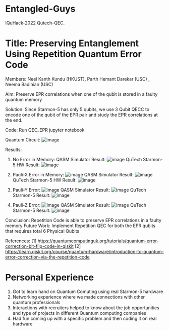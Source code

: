 # Entangled-Guys
IQuHack-2022 Qutech-QEC.

# Title: Preserving Entanglement Using Repetition Quantum Error Code

Members: Neel Kanth Kundu (HKUST), Parth Hemant Darekar (USC) , Neema Badihian (USC)

Aim: Preserve EPR correlations when one of the qubit is stored in a faulty quantum memory

Solution: Since Starmon-5 has only 5 qubits, we use 3 Qubit QECC to encode one of the qubit of the EPR pair and study the EPR correlations at the end.

Code: Run QEC_EPR jupyter notebook


Quantum Circuit:
![image](https://user-images.githubusercontent.com/62837473/151700864-42be56e3-1249-4483-a402-771412424aa2.png)


Results:
1) No Error in Memory:
 QASM Simulator Result: ![image](https://user-images.githubusercontent.com/62837473/151700913-3d7d0fd9-bf03-43a4-ae02-0c76e5d62393.png)
 QuTech Starmon-5 HW Result:
 ![image](https://user-images.githubusercontent.com/62837473/151700953-82ed4ca4-dba6-4cb5-ab75-6000e45e60bb.png)

2) Pauli-X Error in Memory: ![image](https://user-images.githubusercontent.com/62837473/151701337-ba7ff2f5-380a-4e55-b69d-e585533cbc1b.png)
 QASM Simulator Result: ![image](https://user-images.githubusercontent.com/62837473/151701027-53fd01ef-a272-4e66-86f2-0620fb3504e3.png)
 QuTech Starmon-5 HW Result: ![image](https://user-images.githubusercontent.com/62837473/151701263-0556b516-9deb-4361-ad88-8bdf3400fb7b.png)

 
3) Pauli-Y Error: ![image](https://user-images.githubusercontent.com/62837473/151701140-5235ff6a-e460-48a4-b3c7-524cfc43c822.png)
 QASM Simulator Result: ![image](https://user-images.githubusercontent.com/62837473/151701864-65f0071b-aa63-4c70-af53-413f6da77f08.png)
 QuTech Starmon-5 Result: ![image](https://user-images.githubusercontent.com/62837473/151701628-00670db3-ac95-45c0-9a64-322327ea29f7.png)

 
4) Pauli-Z Error: ![image](https://user-images.githubusercontent.com/62837473/151701418-a62d4a98-c357-4bd1-b8cf-ad55ca0edfdd.png)
   QASM Simulator Result: ![image](https://user-images.githubusercontent.com/62837473/151701792-9f6b6685-69fd-4ca1-bbae-9ea636af6b8e.png)
   QuTech Starmon-5 Result: ![image](https://user-images.githubusercontent.com/62837473/151701491-bfdb6133-ec8a-450f-adc8-dea132adcbbd.png)
   
Conclusion: Repetition Code is able to preserve EPR correlations in a faulty memory
Future Work: Implement Repetition QEC for both the EPR qubits that requires total 6 Physical Qubits

References:
[1] https://quantumcomputinguk.org/tutorials/quantum-error-correction-bit-flip-code-in-qiskit
[2] https://learn.qiskit.org/course/quantum-hardware/introduction-to-quantum-error-correction-via-the-repetition-code

# Personal Experience
1) Got to learn hand on Quantum Comuting using real Starmon-5 hardware
2) Networking experience where we made connections with other quantum professionals
3) Interactions with recruiters helped to know about the job opportunities and type of projects in different Quantum computing companies
4) Had fun coming up with a specific problem and then coding it on real hardware


